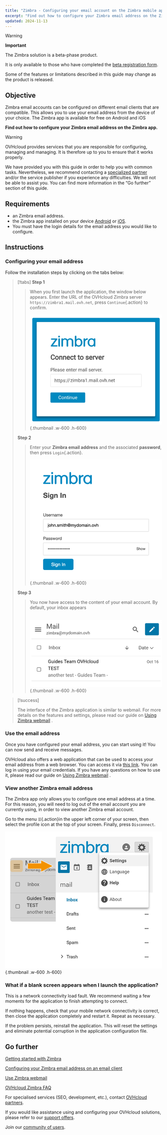 ```yaml
---
title: "Zimbra - Configuring your email account on the Zimbra mobile app"
excerpt: "Find out how to configure your Zimbra email address on the Zimbra mobile app, available on Android and iOS"
updated: 2024-11-13
---
```


<style>
.w-600 {
  max-width:600px !important;
}
.h-600 {
  max-height:600px !important;
}
</style>

> [!warning]
>
> **Important**
>
> The Zimbra solution is a beta-phase product.
>
> It is only available to those who have completed the [beta registration form](https://labs.ovhcloud.com/en/zimbra-beta/).
>
> Some of the features or limitations described in this guide may change as the product is released.

## Objective

Zimbra email accounts can be configured on different email clients that are compatible. This allows you to use your email address from the device of your choice. The Zimbra app is available for free on Android and iOS

**Find out how to configure your Zimbra email address on the Zimbra app.**

> [!warning]
>
> OVHcloud provides services that you are responsible for configuring, managing and managing. It is therefore up to you to ensure that it works properly.
>
> We have provided you with this guide in order to help you with common tasks. Nevertheless, we recommend contacting a [specialized partner](https://marketplace.ovhcloud.com/c/support-collaboration) and/or the service publisher if you experience any difficulties. We will not be able to assist you. You can find more information in the “Go further” section of this guide.

## Requirements

- an Zimbra email address.
- the Zimbra app installed on your device [Android](https://play.google.com/store/apps/details?id=com.zimbra.modernapp&hl=en) or [iOS](https://apps.apple.com/cm/app/zimbra-email-collaboration/id1554848550).
- You must have the login details for the email address you would like to configure.

## Instructions

### Configuring your email address

Follow the installation steps by clicking on the tabs below:

> [!tabs]
> **Step 1**
>>
>> When you first launch the application, the window below appears. Enter the URL of the OVHcloud Zimbra server `https://zimbra1.mail.ovh.net`, press `Continue`{.action} to confirm.
>>
>>![zimbra_app](images/zimbra_app_connect01.png){.thumbnail .w-600 .h-600}
>>
> **Step 2**
>>
>> Enter your **Zimbra email address** and the associated **password**, then press `Login`{.action}.
>>
>>![zimbra_app](images/zimbra_app_connect02.png){.thumbnail .w-600 .h-600}
>>
> **Step 3**
>>
>> You now have access to the content of your email account. By default, your inbox appears <br><br>
>>
>>![zimbra_app](images/zimbra_app_inbox01.png){.thumbnail .w-600 .h-600}

> [!success]
>
> The interface of the Zimbra application is similar to webmail. For more details on the features and settings, please read our guide on [Using Zimbra webmail](/pages/web_cloud/email_and_collaborative_solutions/mx_plan/email_zimbra) .

### Use the email address

Once you have configured your email address, you can start using it! You can now send and receive messages.

OVHcloud also offers a web application that can be used to access your email address from a web browser. You can access it via [this link](/links/web/email). You can log in using your email credentials. If you have any questions on how to use it, please read our guide on [Using Zimbra webmail](/pages/web_cloud/email_and_collaborative_solutions/) .

### View another Zimbra email address <a name="modify-settings"></a>

The Zimbra app only allows you to configure one email address at a time. For this reason, you will need to log out of the email account you are currently using, in order to view another Zimbra email account.

Go to the menu `☰`{.action}in the upper left corner of your screen, then select the profile icon at the top of your screen. Finally, press `Disconnect`.

![zimbra_app](images/zimbra_app_settings01.png){.thumbnail .w-600 .h-600}

### What if a blank screen appears when I launch the application?

This is a network connectivity load fault. We recommend waiting a few moments for the application to finish attempting to connect.

If nothing happens, check that your mobile network connectivity is correct, then close the application completely and restart it. Repeat as necessary.

If the problem persists, reinstall the application. This will reset the settings and eliminate potential corruption in the application configuration file.

## Go further <a name="go-further"></a>

[Getting started with Zimbra](/pages/web_cloud/email_and_collaborative_solutions/zimbra/getting_started_zimbra)

[Configuring your Zimbra email address on an email client](/pages/web_cloud/email_and_collaborative_solutions/zimbra/zimbra_mail_apps)

[Use Zimbra webmail](/pages/web_cloud/email_and_collaborative_solutions/mx_plan/email_zimbra)

[OVHcloud Zimbra FAQ](/pages/web_cloud/email_and_collaborative_solutions/mx_plan/faq-zimbra)

For specialised services (SEO, development, etc.), contact [OVHcloud partners](/links/partner).

If you would like assistance using and configuring your OVHcloud solutions, please refer to our [support offers](/links/support).

Join our [community of users](/links/community).